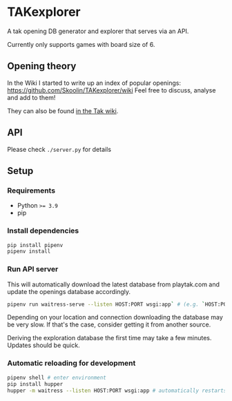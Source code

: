 # TAKexplorer
A tak opening DB generator and explorer that serves via an API.

Currently only supports games with board size of 6.


## Opening theory
In the Wiki I started to write up an index of popular openings: https://github.com/Skoolin/TAKexplorer/wiki
Feel free to discuss, analyse and add to them!

They can also be found [in the Tak wiki](http://tak-studies.wikidot.com/wiki:opening-catalogue).

## API
Please check `./server.py` for details

## Setup
### Requirements
- Python `>= 3.9`
- pip

### Install dependencies
```sh
pip install pipenv
pipenv install
```

### Run API server
This will automatically download the latest database from playtak.com and update the openings database accordingly.

```sh
pipenv run waitress-serve --listen HOST:PORT wsgi:app` # (e.g. `HOST:PORT`=`0.0.0.0:5000`)
```

Depending on your location and connection downloading the database may be very slow. If that's the case, consider getting it from another source.

Deriving the exploration database the first time may take a few minutes. Updates should be quick.

### Automatic reloading for development
```sh
pipenv shell # enter environment
pip install hupper
hupper -m waitress --listen HOST:PORT wsgi:app # automatically restarts server on filechange
```

